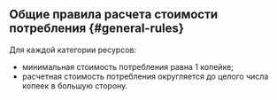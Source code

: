 ## Общие правила расчета стоимости потребления {#general-rules}

Для каждой категории ресурсов:
 
  * минимальная стоимость потребления равна 1 копейке;
  * расчетная стоимость потребления округляется до целого числа копеек в большую сторону.
  
